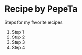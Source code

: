 <!doctype html>
<html>
  <head>
  </head>
  <body>
  <h1>Recipe by PepeTa</h1>
    <p>Steps for my favorite recipes</p>
    <ol>
      <li>Step 1</l1>
      <li>Step 2</l1>
      <li>Step 3</l1>
      <li>Step 4</l1>
    </ol>
  </body>
</html>
